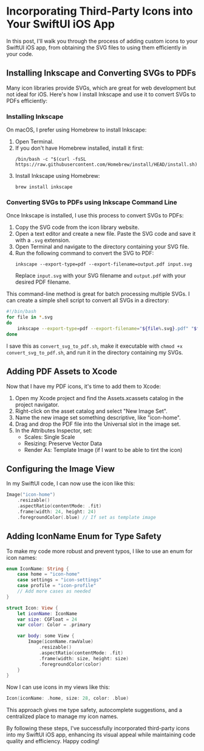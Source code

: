 # Incorporating Third-Party Icons into Your SwiftUI iOS App

In this post, I'll walk you through the process of adding custom icons to your SwiftUI iOS app, from obtaining the SVG files to using them efficiently in your code.

## Installing Inkscape and Converting SVGs to PDFs

Many icon libraries provide SVGs, which are great for web development but not ideal for iOS. Here's how I install Inkscape and use it to convert SVGs to PDFs efficiently:

### Installing Inkscape

On macOS, I prefer using Homebrew to install Inkscape:

1. Open Terminal.
2. If you don't have Homebrew installed, install it first:
   ```
   /bin/bash -c "$(curl -fsSL https://raw.githubusercontent.com/Homebrew/install/HEAD/install.sh)"
   ```
3. Install Inkscape using Homebrew:
   ```
   brew install inkscape
   ```

### Converting SVGs to PDFs using Inkscape Command Line

Once Inkscape is installed, I use this process to convert SVGs to PDFs:

1. Copy the SVG code from the icon library website.
2. Open a text editor and create a new file. Paste the SVG code and save it with a `.svg` extension.
3. Open Terminal and navigate to the directory containing your SVG file.
4. Run the following command to convert the SVG to PDF:
   ```
   inkscape --export-type=pdf --export-filename=output.pdf input.svg
   ```
   Replace `input.svg` with your SVG filename and `output.pdf` with your desired PDF filename.

This command-line method is great for batch processing multiple SVGs. I can create a simple shell script to convert all SVGs in a directory:

```bash
#!/bin/bash
for file in *.svg
do
    inkscape --export-type=pdf --export-filename="${file%.svg}.pdf" "$file"
done
```

I save this as `convert_svg_to_pdf.sh`, make it executable with `chmod +x convert_svg_to_pdf.sh`, and run it in the directory containing my SVGs.

## Adding PDF Assets to Xcode

Now that I have my PDF icons, it's time to add them to Xcode:

1. Open my Xcode project and find the Assets.xcassets catalog in the project navigator.
2. Right-click on the asset catalog and select "New Image Set".
3. Name the new image set something descriptive, like "icon-home".
4. Drag and drop the PDF file into the Universal slot in the image set.
5. In the Attributes Inspector, set:
   - Scales: Single Scale
   - Resizing: Preserve Vector Data
   - Render As: Template Image (if I want to be able to tint the icon)

## Configuring the Image View

In my SwiftUI code, I can now use the icon like this:

```swift
Image("icon-home")
    .resizable()
    .aspectRatio(contentMode: .fit)
    .frame(width: 24, height: 24)
    .foregroundColor(.blue) // If set as template image
```

## Adding IconName Enum for Type Safety

To make my code more robust and prevent typos, I like to use an enum for icon names:

```swift
enum IconName: String {
    case home = "icon-home"
    case settings = "icon-settings"
    case profile = "icon-profile"
    // Add more cases as needed
}

struct Icon: View {
    let iconName: IconName
    var size: CGFloat = 24
    var color: Color = .primary

    var body: some View {
        Image(iconName.rawValue)
            .resizable()
            .aspectRatio(contentMode: .fit)
            .frame(width: size, height: size)
            .foregroundColor(color)
    }
}
```

Now I can use icons in my views like this:

```swift
Icon(iconName: .home, size: 28, color: .blue)
```

This approach gives me type safety, autocomplete suggestions, and a centralized place to manage my icon names.

By following these steps, I've successfully incorporated third-party icons into my SwiftUI iOS app, enhancing its visual appeal while maintaining code quality and efficiency. Happy coding!
